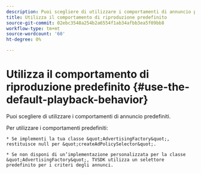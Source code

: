 ```yaml
---
description: Puoi scegliere di utilizzare i comportamenti di annuncio predefiniti.
title: Utilizza il comportamento di riproduzione predefinito
source-git-commit: 02ebc3548a254b2a6554f1ab34afbb3ea5f09bb8
workflow-type: tm+mt
source-wordcount: '60'
ht-degree: 0%

---
```


# Utilizza il comportamento di riproduzione predefinito {#use-the-default-playback-behavior}

Puoi scegliere di utilizzare i comportamenti di annuncio predefiniti.

Per utilizzare i comportamenti predefiniti:

    * Se implementi la tua classe &quot;AdvertisingFactory&quot;, restituisce null per &quot;createAdPolicySelector&quot;.
    
    * Se non disponi di un’implementazione personalizzata per la classe &quot;AdvertisingFactory&quot;, TVSDK utilizza un selettore predefinito per i criteri degli annunci.

